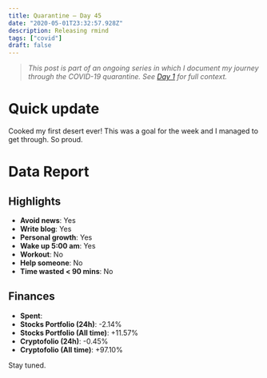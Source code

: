 ```yaml
---
title: Quarantine — Day 45
date: "2020-05-01T23:32:57.928Z"
description: Releasing rmind
tags: ["covid"]
draft: false
---
```


> *This post is part of an ongoing series in which I document my journey through the COVID-19 quarantine. See [Day 1](/quarantine-day-1) for full context.*

<div class="divider"></div>

# Quick update

Cooked my first desert ever! This was a goal for the week and I managed to get through. So proud.

<div class="divider"></div>

# Data Report

## Highlights

* **Avoid news**: Yes
* **Write blog**: Yes
* **Personal growth**: Yes
* **Wake up 5:00 am**: Yes
* **Workout**: No
* **Help someone**: No
* **Time wasted < 90 mins**: No

## Finances

* **Spent**:
* **Stocks Portfolio (24h)**: -2.14%
* **Stocks Portfolio (All time)**: +11.57%
* **Cryptofolio (24h)**: -0.45%
* **Cryptofolio (All time)**: +97.10%

<div class="divider"></div>

Stay tuned.

